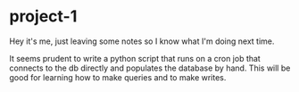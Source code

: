 # project-1
Hey it's me, just leaving some notes so I know what I'm doing next time.

It seems prudent to write a python script that runs on a cron job that connects to the db directly and populates the database by hand. This will be good for learning how to make queries and to make writes.
